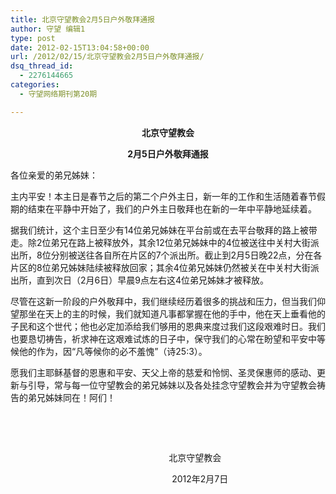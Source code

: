 ```yaml
---
title: 北京守望教会2月5日户外敬拜通报
author: 守望 编辑1
type: post
date: 2012-02-15T13:04:58+00:00
url: /2012/02/15/北京守望教会2月5日户外敬拜通报/
dsq_thread_id:
  - 2276144665
categories:
  - 守望网络期刊第20期

---
```

<p align="center">
  <strong>北京守望教会</strong><strong></strong>
</p>

<p align="center">
  <strong>2</strong><strong>月</strong><strong>5</strong><strong>日户外敬拜通报</strong><strong></strong>
</p>

各位亲爱的弟兄姊妹：

主内平安！本主日是春节之后的第二个户外主日，新一年的工作和生活随着春节假期的结束在平静中开始了，我们的户外主日敬拜也在新的一年中平静地延续着。

据我们统计，这个主日至少有14位弟兄姊妹在平台前或在去平台敬拜的路上被带走。除2位弟兄在路上被释放外，其余12位弟兄姊妹中的4位被送往中关村大街派出所，8位分别被送往各自所在片区的7个派出所。截止到2月5日晚22点，分在各片区的8位弟兄姊妹陆续被释放回家；其余4位弟兄姊妹仍然被关在中关村大街派出所，直到次日（2月6日）早晨9点左右这4位弟兄姊妹才被释放。

尽管在这新一阶段的户外敬拜中，我们继续经历着很多的挑战和压力，但当我们仰望那坐在天上的主的时候，我们就知道凡事都掌握在他的手中，他在天上垂看他的子民和这个世代；他也必定加添给我们够用的恩典来度过我们这段艰难时日。我们也要恳切祷告，祈求神在这艰难试炼的日子中，保守我们的心常在盼望和平安中等候他的作为，因“凡等候你的必不羞愧”（诗25:3）。

愿我们主耶稣基督的恩惠和平安、天父上帝的慈爱和怜悯、圣灵保惠师的感动、更新与引导，常与每一位守望教会的弟兄姊妹以及各处挂念守望教会并为守望教会祷告的弟兄姊妹同在！阿们！

&nbsp;

&nbsp;

<p align="center">
                        北京守望教会
</p>

<p align="center">
                            2012年2月7日
</p>

&nbsp;